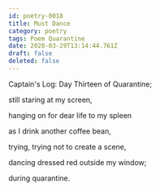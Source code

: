 ```yaml
---
id: poetry-0018
title: Must Dance
category: poetry
tags: Poem Quarantine
date: 2020-03-29T13:14:44.761Z
draft: false
deleted: false
---
```


Captain's Log: Day Thirteen of Quarantine;

still staring at my screen,

hanging on for dear life to my spleen

as I drink another coffee bean,

trying, trying not to create a scene,

dancing dressed red outside my window;

during quarantine.
